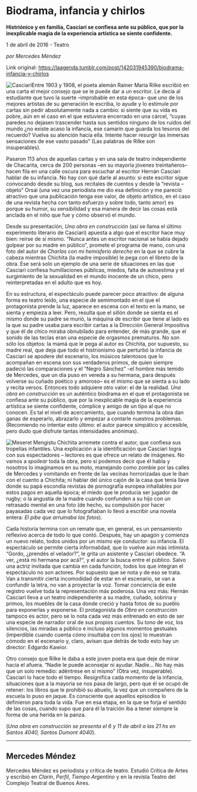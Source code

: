# Biodrama, infancia y chirlos

**Histriónico y en familia, Casciari se confiesa ante su público, que por la inexplicable magia de la experiencia artística se siente confidente.**

1 de abril de 2016 - Teatro

_por Mercedes Méndez_

Link original: https://laagenda.tumblr.com/post/142031945390/biodrama-infancia-y-chirlos

![Casciari](https://64.media.tumblr.com/06747110730875257a7bbc5715d48e70/tumblr_inline_pk1xtdTFXR1t6q87u_500.jpg)Entre 1903 y 1908, el poeta alemán
Rainer Maria Rilke escribió en una carta el mejor consejo que se le
puede dar a un escritor. Le decía al estudiante que tuvo la suerte
–improbable en esta época– que uno de los mejores artistas de su
generación le escriba, lo ayude y lo estimule por cartas sin pedir
absolutamente nada a cambio: si siente que su vida es pobre, aún en
el caso en el que estuviera encerrado en una cárcel, “cuyas
paredes no dejasen trascender hasta sus sentidos ninguno de los
ruidos del mundo ¿no existe acaso la infancia, ese camarín que
guarda los tesoros del recuerdo? Vuelva su atención hacia ella.
Intente hacer resurgir las inmersas sensaciones de ese vasto pasado”
(Las palabras de Rilke son insuperables). 


Pasaron 113 años de aquellas cartas y
en una sala de teatro independiente de Chacarita, cerca de 200
personas –en su mayoría jóvenes treintañeros– hacen fila en
una calle oscura para escuchar al escritor Hernán Casciari hablar de
su infancia. No hay con qué darle al asunto: si este escritor sigue
convocando desde su blog, sus recitales de cuentos y desde la
“revista – objeto” Orsai (una vez una periodista me dio esa
definición y me pareció atractivo que una publicación tenga ese
valor, de objeto artístico, en el caso de una revista hecha con
tanto esfuerzo y sobre todo, tanto amor) es porque su humor, su
sensibilidad y esa manera de decir las cosas está anclada en el niño
que fue y cómo observó el mundo. 


Desde su presentación, *Una obra en
construcción* (así se llama el último experimento literario de
Casciari) apuesta a algo que el escritor hace muy bien: reírse de sí
mismo. “Nunca antes un escritor nacional se había dejado golpear
por su madre en público”, promete el programa de mano, con una
foto del autor de *Charlas con mi hemisferio derecho* en la que
se cubre la cabeza mientras Chichita (la madre imposible) le pega con
el libreto de la obra. Ese será solo un ejemplo de una serie de
situaciones en las que Casciari confiesa humillaciones públicas,
miedos, falta de autoestima y el surgimiento de la sexualidad en el
mundo inocente de un chico, pero reinterpretadas en el adulto que es
hoy.

En su estructura, el espectáculo puede parecer poco
atractivo: de alguna forma es teatro leído, una especie de
semimontado en el que el protagonista prende la luz, aparece en
escena con el texto en la mano, se sienta y empieza a leer. Pero,
resulta que el sillón donde se sienta es el mismo donde su padre se
murió, la máquina de escribir que tiene al lado es la que su padre
usaba para escribir cartas a la Dirección General Impositiva y que
él de chico miraba obnubilado para entender, de más grande, que el
sonido de las teclas eran una especie de orgasmos prematuros. No son
sólo los objetos: la mamá que le pega al autor es Chichita, por
supuesto, su madre real, que deja que todo el histrionismo que
perturbó la infancia de Casciari se apodere del escenario, los
músicos talentosos que lo acompañan en escena son sus verdaderos
primos, de quien siempre padeció las comparaciones y el “Negro
Sánchez” –el hombre más temido de Mercedes, que un día puso en
vereda a su hermana, para después volverse su cuñado poético y
amoroso– es el mismo que se sienta a su lado y recita versos.
Entonces todo adquiere otro valor: el de la realidad. *Una obra en
construcción* es un auténtico biodrama en el que el protagonista
se confiesa ante su público, que por la inexplicable magia de la
experiencia artística se siente confidente, cómplice y amigo de un
tipo al que no conocen. Es tal el nivel de acercamiento, que cuando
termina la obra dan ganas de esperarlo, abrazarlo y empezar a
contarle nuestros problemas. (Recomiendo no intentar esto último: el
autor parece simpático y accesible, pero dudo que disfrute tantas
intensidades anónimas). 


![Meseret Mengistu](https://64.media.tumblr.com/06747110730875257a7bbc5715d48e70/tumblr_inline_pk1xtdTFXR1t6q87u_500.jpg) Chichita arremete contra el autor, que confiesa sus tropelías infantiles. Una explicación a la identificación
que Casciari logra con sus espectadores – lectores es que ofrece un
relato de imágenes. No vamos a *spoilear* toda la obra, pero sí
podemos decir que él habla y nosotros lo imaginamos en su moto,
manejando como zombie por las calles de Mercedes y vomitando en
frente de las vecinas horrorizadas que le iban con el cuento a
Chichita; ni hablar del único cajón de la casa que tenía llave
donde su papá escondía revistas de pornografía europea inhallables
por estos pagos en aquella época; el miedo que le producía ser
jugador de rugby; o la angustia de la madre cuando confunden a su
hijo con un retrasado mental en una foto  (de hecho, su compulsión
por hacer payasadas cada vez que lo fotografiaban lo llevó a
escribir una novela entera: *El pibe que arruinaba las fotos*). 


Cada  historia termina con un remate
que, en general, es un pensamiento reflexivo acerca de todo lo que
contó. Después, hay un apagón y comienza un nuevo relato, todos
unidos por un mismo eje conductor: su infancia. El espectáculo se
permite cierta informalidad, que lo vuelve aún más intimista.
“Gordo, ¿prendés el velador?”, le grita un asistente y Casciari
obedece. “A ver, ¿está mi hermana por acá?”, y el autor la
busca entre el público. Salvo una actriz invitada que cambia en cada
función, todos los que integran el espectáculo no son actores. Por
supuesto que se nota y de eso se trata. Van a transmitir cierta
incomodidad de estar en el escenario, se van a confundir la letra, no
van a proyectar la voz. Tomar conciencia de este registro vuelve toda
la representación más poderosa. Una vez más: Hernán Casciari
lleva a un teatro independiente a su madre, cuñado, sobrina y
primos, los muebles de la casa donde creció y hasta fotos de su
pueblo para exponerlas y exponerse.  El protagonista de *Obra en
construcción* tampoco es actor, pero se lo nota cada vez más
entrenado en esto de ser una especie de narrador oral de sus propios
cuentos. Su tono de voz, los silencios, las miradas a público e
incluso algunos momentos gestuales (imperdible cuando cuenta cómo
insultaba con los ojos) lo muestran cómodo en el escenario y, claro,
avisan que detrás de todo esto hay un director: Edgardo
Kawior.

Otro consejo que Rilke le daba a este
joven poeta era que deje de mirar hacia el afuera. “Nadie le puede
aconsejar ni ayudar. Nadie… No hay más que un solo remedio:
adéntrese en sí mismo” (Otra vez, insuperable). Casciari lo hace
todo el tiempo. Resignifica cada momento de la infancia, situaciones
que a la mayoría se nos pasa de largo, pero que él se ocupó de
retener: los libros que le prohibió su abuelo, la vez que un
compañero de la escuela lo puso en jaque. Es consciente que aquellos
episodios lo definieron para toda la vida. Fue en esa etapa, en la
que se forja el sentido de las cosas, cuando supo que para él la
traición iba a tener siempre la forma de una herida en la panza.

  


(*Una obra en construcción se
presenta el 6 y 11 de abril a las 21 hs en Santos 4040, Santos Dumont
4040*). 


  




---

 Mercedes Méndez
----------------

 Mercedes Méndez es periodista y crítica de teatro. Estudió Crítica de Artes y escribió en *Clarín*, *Perfil*, *Tiempo Argentino* y en la revista Teatro del Complejo Teatral de Buenos Aires.

